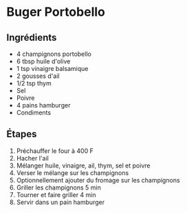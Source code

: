 # Buger Portobello
## Ingrédients
- 4 champignons portobello
- 6 tbsp huile d'olive
- 1 tsp vinaigre balsamique
- 2 gousses d'ail
- 1/2 tsp thym
- Sel
- Poivre
- 4 pains hamburger
- Condiments

## Étapes
1. Préchauffer le four à 400 F
2. Hacher l'ail
3. Mélanger huile, vinaigre, ail, thym, sel et poivre
4. Verser le mélange sur les champignons
5. Optionnellement ajouter du fromage sur les champignons
6. Griller les champignons 5 min
7. Tourner et faire griller 4 min
8. Servir dans un pain hamburger

